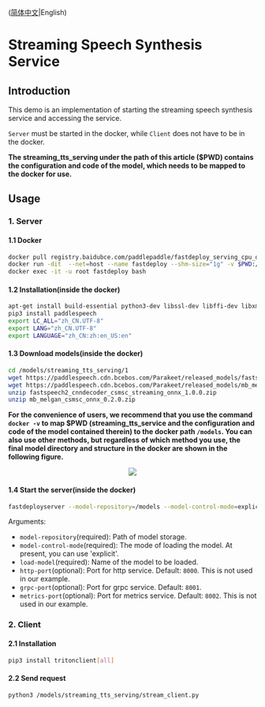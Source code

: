 ([简体中文](./README_cn.md)|English)

# Streaming Speech Synthesis Service

## Introduction
This demo is an implementation of starting the streaming speech synthesis service and accessing the service.

`Server` must be started in the docker, while `Client` does not have to be in the docker.

**The streaming_tts_serving under the path of this article ($PWD) contains the configuration and code of the model, which needs to be mapped to the docker for use.**

## Usage
### 1. Server
#### 1.1 Docker

```bash
docker pull registry.baidubce.com/paddlepaddle/fastdeploy_serving_cpu_only:22.09
docker run -dit  --net=host --name fastdeploy --shm-size="1g" -v $PWD:/models registry.baidubce.com/paddlepaddle/fastdeploy_serving_cpu_only:22.09
docker exec -it -u root fastdeploy bash
```

#### 1.2 Installation(inside the docker)
```bash
apt-get install build-essential python3-dev libssl-dev libffi-dev libxml2 libxml2-dev libxslt1-dev zlib1g-dev libsndfile1 language-pack-zh-hans wget zip
pip3 install paddlespeech
export LC_ALL="zh_CN.UTF-8"
export LANG="zh_CN.UTF-8"
export LANGUAGE="zh_CN:zh:en_US:en"
```

#### 1.3 Download models(inside the docker)
```bash
cd /models/streaming_tts_serving/1
wget https://paddlespeech.cdn.bcebos.com/Parakeet/released_models/fastspeech2/fastspeech2_cnndecoder_csmsc_streaming_onnx_1.0.0.zip
wget https://paddlespeech.cdn.bcebos.com/Parakeet/released_models/mb_melgan/mb_melgan_csmsc_onnx_0.2.0.zip
unzip fastspeech2_cnndecoder_csmsc_streaming_onnx_1.0.0.zip
unzip mb_melgan_csmsc_onnx_0.2.0.zip
```
**For the convenience of users, we recommend that you use the command `docker -v` to map $PWD (streaming_tts_service and the configuration and code of the model contained therein) to the docker path `/models`. You can also use other methods, but regardless of which method you use, the final model directory and structure in the docker are shown in the following figure.**

<p align="center">
  <img src="./tree.png" />
</p>

#### 1.4 Start the server(inside the docker)

```bash
fastdeployserver --model-repository=/models --model-control-mode=explicit --load-model=streaming_tts_serving
```
Arguments:
  - `model-repository`(required): Path of model storage.
  - `model-control-mode`(required): The mode of loading the model. At present, you can use 'explicit'.
  - `load-model`(required): Name of the model to be loaded.
  - `http-port`(optional): Port for http service. Default: `8000`. This is not used in our example.
  - `grpc-port`(optional): Port for grpc service. Default: `8001`.
  - `metrics-port`(optional): Port for metrics service. Default: `8002`. This is not used in our example.

### 2. Client
#### 2.1 Installation
```bash
pip3 install tritonclient[all]
```

#### 2.2 Send request
```bash
python3 /models/streaming_tts_serving/stream_client.py
```
